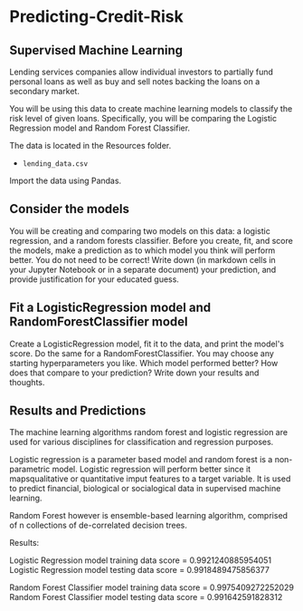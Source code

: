 # Predicting-Credit-Risk

## Supervised Machine Learning

Lending services companies allow individual investors to partially fund personal loans as well as buy and sell notes backing the loans on a secondary market. 

You will be using this data to create machine learning models to classify the risk level of given loans. Specifically, you will be comparing the Logistic Regression model and Random Forest Classifier.

The data is located in the Resources folder.

* `lending_data.csv`

Import the data using Pandas.

## Consider the models

You will be creating and comparing two models on this data: a logistic regression, and a random forests classifier. Before you create, fit, and score the models, make a prediction as to which model you think will perform better. You do not need to be correct! Write down (in markdown cells in your Jupyter Notebook or in a separate document) your prediction, and provide justification for your educated guess.

## Fit a LogisticRegression model and RandomForestClassifier model

Create a LogisticRegression model, fit it to the data, and print the model's score. Do the same for a RandomForestClassifier. You may choose any starting hyperparameters you like. Which model performed better? How does that compare to your prediction? Write down your results and thoughts.

## Results and Predictions

The machine learning algorithms random forest and logistic regression are used for various disciplines for classification and regression purposes.

Logistic regression is a parameter based model and random forest is a non-parametric model. Logistic regression will perform better since it mapsqualitative or quantitative imput features to a target variable. It is used to predict financial, biological or socialogical data in supervised machine learning.

Random Forest however is ensemble-based learning algorithm, comprised of n collections of de-correlated decision trees.

Results:

Logistic Regression model training data score = 0.9921240885954051 
Logistic Regression model testing data score = 0.9918489475856377

Random Forest Classifier model training data score = 0.9975409272252029 
Random Forest Classifier model testing data score = 0.991642591828312
